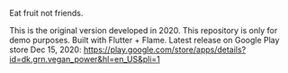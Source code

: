 Eat fruit not friends.

This is the original version developed in 2020. This repository is only for demo purposes. Built with Flutter + Flame.
Latest release on Google Play store Dec 15, 2020: https://play.google.com/store/apps/details?id=dk.grn.vegan_power&hl=en_US&pli=1